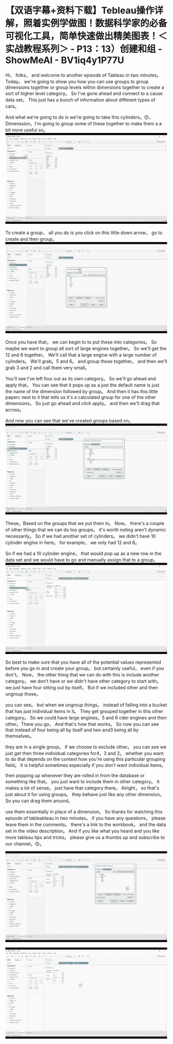 # 【双语字幕+资料下载】Tebleau操作详解，照着实例学做图！数据科学家的必备可视化工具，简单快速做出精美图表！＜实战教程系列＞ - P13：13）创建和组 - ShowMeAI - BV1iq4y1P77U

Hi， folks， and welcome to another episode of Tableau in two minutes。 Today。 we're going to show you how you can use groups to group dimensions together or group levels within dimensions together to create a sort of higher level category。 So I've gone ahead and connect to a cause data set。 This just has a bunch of information about different types of cars。

 And what we're going to do is we're going to take this cylinders。😊，Dimenssion。I'm going to group some of these together to make them a a bit more useful so。![](img/d1d1ac086f0a048b3160080e3ac28376_1.png)

To create a group， all you do is you click on this little down arrow， go to create and then group。![](img/d1d1ac086f0a048b3160080e3ac28376_3.png)

Once you have that， we can begin to to put these into categories。 So maybe we want to group all sort of large engines together。 So we'll get the 12 and 8 together。 We'll call that a large engine with a large number of cylinders。 We'll grab。5 and 6。 and group those together。 and then we'll grab 3 and 2 and call them very small。

You'll see I've left four out as its own category。 So we'll go ahead and apply that。 You can see that it pops up as a just the default name is just the name of the dimension followed by group。 And then it has this little paperc next to it that tells us it's a calculated group for one of the other dimensions。 So just go ahead and click apply。 and then we'll drag that across。

 And now you can see that we've created groups based on。![](img/d1d1ac086f0a048b3160080e3ac28376_5.png)

These。Based on the groups that we put them in。 Now。 there's a couple of other things that we can do too groups。 it's worth noting aren't dynamic necessarily。 So if we had another set of cylinders。 we didn't have 10 cylinder engine in here。 for example， we only had 12 and 8。

 So if we had a 10 cylinder engine， that would pop up as a new row in the data set and we would have to go and manually assign that to a group。![](img/d1d1ac086f0a048b3160080e3ac28376_7.png)

So best to make sure that you have all of the potential values represented before you go in and create your group。 but certainly useful， even if you don't。 Now， the other thing that we can do with this is include another category。 we don't have or we didn't have other category to start with。 we just have four sitting out by itself。 But if we included other and then ungroup those。

 you can see。 but when we ungroup things。 instead of falling into a bucket that has just individual items in it。 They get grouped together in this other category。 So we could have large engines。5 and 6 cder engines and then other。There you go。 And that's how that works。 So now you can see that instead of four being all by itself and two and3 being all by themselves。

 they are in a single group。 if we choose to exclude other。 you can see we just get then three individual categories for4，3 and 2。 whether you want to do that depends on the context how you're using this particular grouping field。 It is helpful sometimes especially if you don't want individual items。

 then popping up whenever they are rolled in from the database or something like that。 you just want to include them in other category。 It makes a lot of sense。 just have that category there。 Alright， so that's just about it for using groups。 they behave just like any other dimension。 So you can drag them around。

 use them essentially in place of a dimension。 So thanks for watching this episode of tableableau in two minutes。 if you have any questions， please leave them in the comments。 there's a link to the workbook。 and the data set in the video description。 And if you like what you heard and you like more tableau tips and tricks。 please give us a thumbs up and subscribe to our channel。😊。



![](img/d1d1ac086f0a048b3160080e3ac28376_9.png)

![](img/d1d1ac086f0a048b3160080e3ac28376_10.png)